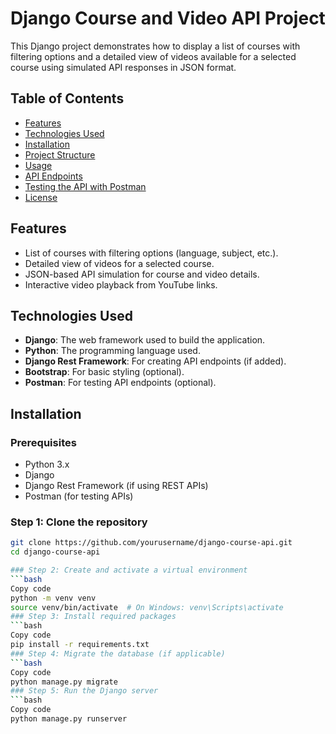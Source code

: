 # Django Course and Video API Project

This Django project demonstrates how to display a list of courses with filtering options and a detailed view of videos available for a selected course using simulated API responses in JSON format.

## Table of Contents
- [Features](#features)
- [Technologies Used](#technologies-used)
- [Installation](#installation)
- [Project Structure](#project-structure)
- [Usage](#usage)
- [API Endpoints](#api-endpoints)
- [Testing the API with Postman](#testing-the-api-with-postman)
- [License](#license)

## Features
- List of courses with filtering options (language, subject, etc.).
- Detailed view of videos for a selected course.
- JSON-based API simulation for course and video details.
- Interactive video playback from YouTube links.

## Technologies Used
- **Django**: The web framework used to build the application.
- **Python**: The programming language used.
- **Django Rest Framework**: For creating API endpoints (if added).
- **Bootstrap**: For basic styling (optional).
- **Postman**: For testing API endpoints (optional).

## Installation

### Prerequisites
- Python 3.x
- Django
- Django Rest Framework (if using REST APIs)
- Postman (for testing APIs)

### Step 1: Clone the repository
```bash
git clone https://github.com/yourusername/django-course-api.git
cd django-course-api

### Step 2: Create and activate a virtual environment
```bash
Copy code
python -m venv venv
source venv/bin/activate  # On Windows: venv\Scripts\activate
### Step 3: Install required packages
```bash
Copy code
pip install -r requirements.txt
### Step 4: Migrate the database (if applicable)
```bash
Copy code
python manage.py migrate
### Step 5: Run the Django server
```bash
Copy code
python manage.py runserver
